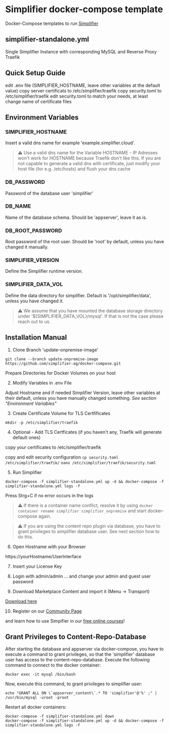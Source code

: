 # Simplifier docker-compose template
Docker-Compose templates to run [Simplifier](https://simplifier.io)

## simplifier-standalone.yml
Single Simplifier Instance with corresponding MySQL and Reverse Proxy Traefik

##  Quick Setup Guide
edit .env file (SIMPLIFIER_HOSTNAME, leave other variables at the default value)
copy server certificats to /etc/simplifier/traefik
copy security.toml to /etc/simplifier/traefik
edit security.toml to match your needs, at least change name of certificate files

## Environment Variables
### SIMPLIFIER_HOSTNAME
Insert a valid dns name for example 'example.simplifier.cloud'.

> :warning: Use a valid dns name for the Variable HOSTNAME - IP Adresses won't work for HOSTNAME because Traefik don't like this.
> If you are not capable to generate a valid dns with certificate, just modify your host file (for e.g. /etc/hosts) and flush your dns cache

### DB_PASSWORD
Password of the database user 'simplifier'

### DB_NAME
Name of the database schema. Should be 'appserver', leave it as is.

### DB_ROOT_PASSWORD
Root password of the root user. Should be 'root' by default, unless you have changed it manually.

### SIMPLIFIER_VERSION
Define the Simplifier runtime version. 

### SIMPLIFIER_DATA_VOL
Define the data directory for simplifier. Default is '/opt/simplifier/data', unless you have changed it. 

> :warning: We assume that you have mounted the database storage directory under '${SIMPLIFIER_DATA_VOL}/mysql'. If that is not the case
> please reach out to us.

## Installation Manual

1. Clone Branch 'update-onpremise-image'

`git clone --branch update-onpremise-image https://github.com/simplifier-ag/docker-compose.git`

Prepare Directories for Docker Volumes on your host

2. Modify Variables in .env File

Adjust Hostname and if needed Simplifier Version, leave other variables at their default, unless you have manually changed something. 
*See section "Environment Variables"*

3. Create Certificate Volume for TLS Certfificates

`mkdir -p /etc/simplifier/traefik` 

4. Optional - Add TLS Certficates (if you haven't any, Traefik will generate default ones)

copy your certificates to /etc/simplifier/traefik

copy and edit security configuration
`cp security.toml /etc/simplifier/traefik/`
`nano /etc/simplifier/traefik/security.toml`

5. Run Simplifier

`docker-compose -f simplifier-standalone.yml up -d && docker-compose -f simplifier-standalone.yml logs -f`

Press Strg+C if no error occurs in the logs

> :warning: If there is a container name conflict, resolve it by using `docker container rename simplifier simplifier_onpremise` and start docker-compose again.


> :warning: If you are using the content repo plugin via database, you have to grant privileges to simplifier database user. See next section how to do this.

6. Open Hostname with your Browser

https://yourHostname/UserInterface

7. Insert your License Key

8. Login with admin/admin
... and change your admin and guest user password

9. Download Marketplace Content and import it (Menu -> Transport)

[Download here](https://community.simplifier.io/marketplace/standard-content/)

10. Register on our [Community Page](https://community.simplifier.io/)

and learn how to use Simpifier in our [free online courses](https://community.simplifier.io/courses/)!

## Grant Privileges to Content-Repo-Database

After starting the database and appserver via docker-compose, you have to execute a command to grant privileges, so that the 'simplifier' database user has access to the content-repo-database.
Execute the following command to connect to the docker container:

```docker exec -it mysql /bin/bash```

Now, execute this command, to grant privileges to simplifier user:

```echo "GRANT ALL ON \`appserver_content\`.* TO 'simplifier'@'%' ;" | /usr/bin/mysql -uroot -proot```

Restart all docker containers:

```
docker-compose -f simplifier-standalone.yml down
docker-compose -f simplifier-standalone.yml up -d && docker-compose -f simplifier-standalone.yml logs -f
```